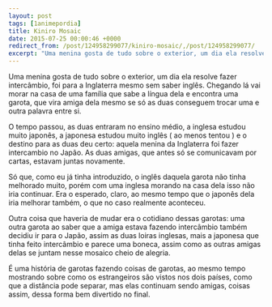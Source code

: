 ```yaml
---
layout: post
tags: [1animepordia]
title: Kiniro Mosaic
date: 2015-07-25 00:00:46 +0000
redirect_from: /post/124958299077/kiniro-mosaic/,/post/124958299077/
excerpt: "Uma menina gosta de tudo sobre o exterior, um dia ela resolve fazer intercâmbio, foi para a Inglaterra mesmo sem saber inglês. Chegando lá vai morar na casa de uma família que sabe a língua dela e encontra uma garota, que vira amiga dela mesmo se só as duas conseguem trocar uma e outra palavra entre si."
---
```


Uma menina gosta de tudo sobre o exterior, um dia ela resolve fazer
intercâmbio, foi para a Inglaterra mesmo sem saber inglês. Chegando lá
vai morar na casa de uma família que sabe a língua dela e encontra uma
garota, que vira amiga dela mesmo se só as duas conseguem trocar uma e
outra palavra entre si.

O tempo passou, as duas entraram no ensino médio, a inglesa estudou
muito japonês, a japonesa estudou muito inglês ( ao menos tentou ) e o
destino para as duas deu certo: aquela menina da Inglaterra foi fazer
intercambio no Japão. As duas amigas, que antes só se comunicavam por
cartas, estavam juntas novamente.

Só que, como eu já tinha introduzido, o inglês daquela garota não tinha
melhorado muito, porém com uma inglesa morando na casa dela isso não
iria continuar. Era o esperado, claro, ao mesmo tempo que o japonês dela
iria melhorar também, o que no caso realmente aconteceu.

Outra coisa que haveria de mudar era o cotidiano dessas garotas: uma
outra garota ao saber que a amiga estava fazendo intercâmbio também
decidiu ir para o Japão, assim as duas loiras inglesas, mais a japonesa
que tinha feito intercâmbio e parece uma boneca, assim como as outras
amigas delas se juntam nesse mosaico cheio de alegria.

É uma história de garotas fazendo coisas de garotas, ao mesmo tempo
mostrando sobre como os estrangeiros são vistos nos dois países, como
que a distância pode separar, mas elas continuam sendo amigas, coisas
assim, dessa forma bem divertido no final.


